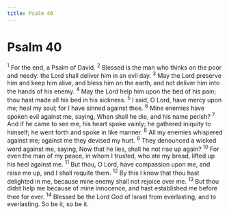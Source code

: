 ```yaml
---
title: Psalm 40
---
```

# Psalm 40

<sup>1</sup> For the end, a Psalm of David. <sup>2</sup> Blessed is the man who thinks on the poor and needy: the Lord shall deliver him in an evil day. <sup>3</sup> May the Lord preserve him and keep him alive, and bless him on the earth, and not deliver him into the hands of his enemy. <sup>4</sup> May the Lord help him upon the bed of his pain; thou hast made all his bed in his sickness. <sup>5</sup> I said, O Lord, have mercy upon me; heal my soul; for I have sinned against thee. <sup>6</sup> Mine enemies have spoken evil against me, saying, When shall he die, and his name perish? <sup>7</sup> And if he came to see me, his heart spoke vainly; he gathered iniquity to himself; he went forth and spoke in like manner. <sup>8</sup> All my enemies whispered against me; against me they devised my hurt. <sup>9</sup> They denounced a wicked word against me, saying, Now that he lies, shall he not rise up again? <sup>10</sup> For even the man of my peace, in whom I trusted, who ate my bread, lifted up his heel against me. <sup>11</sup> But thou, O Lord, have compassion upon me, and raise me up, and I shall requite them. <sup>12</sup> By this I know that thou hast delighted in me, because mine enemy shall not rejoice over me. <sup>13</sup> But thou didst help me because of mine innocence, and hast established me before thee for ever. <sup>14</sup> Blessed be the Lord God of Israel from everlasting, and to everlasting. So be it, so be it. 